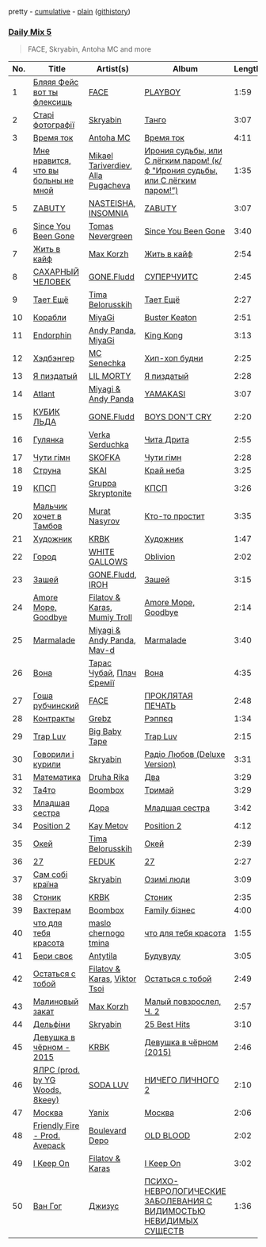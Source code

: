 pretty - [cumulative](/playlists/cumulative/Daily%20Mix%205.md) - [plain](/playlists/plain/37i9dQZF1E36TO0q54WsJv) ([githistory](https://github.githistory.xyz/vitokorn/spotify-playlist-archive/blob/master/playlists/plain/37i9dQZF1E36TO0q54WsJv))

### [Daily Mix 5](https://open.spotify.com/playlist/37i9dQZF1E36TO0q54WsJv)

> FACE, Skryabin, Antoha MC and more

| No. | Title | Artist(s) | Album | Length |
|---|---|---|---|---|
| 1 | [Бляяя Фейс вот ты флексишь](https://open.spotify.com/track/4aPQB025rI3mnkk9JP66i2) | [FACE](https://open.spotify.com/artist/2z20q6EEfm6w6PiIKsgtb3) | [PLAYBOY](https://open.spotify.com/album/6iPCB7H4DcM4EslOeFLK9o) | 1:59 |
| 2 | [Старі фотографії](https://open.spotify.com/track/7Gxe4Ewcp2hRe6XB1U8flo) | [Skryabin](https://open.spotify.com/artist/5RqIkHQnXRZlm1ozfSS1IO) | [Танго](https://open.spotify.com/album/29lPg2sUIBz5GvdadUqJSi) | 3:07 |
| 3 | [Время ток](https://open.spotify.com/track/4rW0I66xeWF5Lrl1iyYAIw) | [Antoha MC](https://open.spotify.com/artist/6OqmKFaRcw0f23m5PQ9CrL) | [Время ток](https://open.spotify.com/album/6E9qR0krQoOUBEE5MmX5sX) | 4:11 |
| 4 | [Мне нравится, что вы больны не мной](https://open.spotify.com/track/0xtmVaAgd25lKEwF4IPdgs) | [Mikael Tariverdiev](https://open.spotify.com/artist/6onnSz2O6ooO47xBO6uCRC), [Alla Pugacheva](https://open.spotify.com/artist/7lyhSLlB5fWJmU5eB6k84L) | [Ирония судьбы, или С лёгким паром! (к/ф "Ирония судьбы, или С лёгким паром!”)](https://open.spotify.com/album/6gTimZIrddtiqSdhMIBOkW) | 1:35 |
| 5 | [ZABUTY](https://open.spotify.com/track/7nQncw12lclPCTwgA6EAGN) | [NASTEISHA](https://open.spotify.com/artist/37kh4W61I9Gm5R3hOFfIG9), [INSOMNIA](https://open.spotify.com/artist/06NXURAd96AYm2mCb3gW3H) | [ZABUTY](https://open.spotify.com/album/2ZVM4NkwSMCrOHvq87N093) | 3:07 |
| 6 | [Since You Been Gone](https://open.spotify.com/track/1OpqP2P80wB3JPY1dEA0iU) | [Tomas Nevergreen](https://open.spotify.com/artist/3wmDmqCzitZwXVCquHcknU) | [Since You Been Gone](https://open.spotify.com/album/4G7vgeB8slAJlA2PzthWto) | 3:40 |
| 7 | [Жить в кайф](https://open.spotify.com/track/2m3PVx1gsVB5upxi94IW8I) | [Max Korzh](https://open.spotify.com/artist/5meD8C7oGK5yUEY2T7ZZ7W) | [Жить в кайф](https://open.spotify.com/album/4ktDOYU0Jual1ELFTPhFd6) | 2:54 |
| 8 | [САХАРНЫЙ ЧЕЛОВЕК](https://open.spotify.com/track/7is7FoWt2v698DGe1w0EWP) | [GONE.Fludd](https://open.spotify.com/artist/0ohUvVskERzK18bvWXFEqi) | [СУПЕРЧУИТС](https://open.spotify.com/album/5vAZM4RAN6Y6fKmK828J7d) | 2:45 |
| 9 | [Тает Ещё](https://open.spotify.com/track/72zMiRlmrOveF6myrNczTW) | [Tima Belorusskih](https://open.spotify.com/artist/0bOSNnz9bGAUlV3OJ3rnQW) | [Тает Ещё](https://open.spotify.com/album/6X0kFN2uoxve3Sj2UyjxCW) | 2:27 |
| 10 | [Корабли](https://open.spotify.com/track/5oCneCUH3EwpQ5SnrisRE3) | [MiyaGi](https://open.spotify.com/artist/1kmpkcYbuaZ8tnFejLzkj2) | [Buster Keaton](https://open.spotify.com/album/6jRMjEekDhl8IO7k5boeF1) | 2:51 |
| 11 | [Endorphin](https://open.spotify.com/track/3RjebvVd6nx8fmBeLcMaCH) | [Andy Panda](https://open.spotify.com/artist/4b20nn6eekG7JQYjX7zJPx), [MiyaGi](https://open.spotify.com/artist/1kmpkcYbuaZ8tnFejLzkj2) | [King Kong](https://open.spotify.com/album/1adRf3rRdLPeR02Sr5TeJQ) | 3:13 |
| 12 | [Хэдбэнгер](https://open.spotify.com/track/5SdupGRqvnWl8qV6bb9K0H) | [MC Senechka](https://open.spotify.com/artist/0zBjXSBSRoEMsKByRrbITT) | [Хип-хоп будни](https://open.spotify.com/album/29M53EIRxJKyWX0gk5teKA) | 2:25 |
| 13 | [Я пиздатый](https://open.spotify.com/track/1MiUVjoHt4jiskDrt2ZHrq) | [LIL MORTY](https://open.spotify.com/artist/09W1Zh2IfOs6YYEiKgYY1K) | [Я пиздатый](https://open.spotify.com/album/36s0UearNIp4CfSPDj7y6C) | 2:28 |
| 14 | [Atlant](https://open.spotify.com/track/0yY9YxDbLYR0RNbdGZpvtZ) | [Miyagi & Andy Panda](https://open.spotify.com/artist/0hmUwzWBrPHpGWGrYH05c3) | [YAMAKASI](https://open.spotify.com/album/6xuT7rum2qqggIhmzyrvFU) | 3:07 |
| 15 | [КУБИК ЛЬДА](https://open.spotify.com/track/0rhFN6KXxSj5ROb5duVKfE) | [GONE.Fludd](https://open.spotify.com/artist/0ohUvVskERzK18bvWXFEqi) | [BOYS DON'T CRY](https://open.spotify.com/album/2vSgIuen1v9qUiPWadKkis) | 2:20 |
| 16 | [Гулянка](https://open.spotify.com/track/3HcM3ISJ019yhOK2lpZGrS) | [Verka Serduchka](https://open.spotify.com/artist/7uH6CJjqK71HlHW4WHNAJg) | [Чита Дрита](https://open.spotify.com/album/6bhs5CVBzNK2EcdxgVs3mv) | 2:55 |
| 17 | [Чути гімн](https://open.spotify.com/track/4Yzlz45QgjUKZmN2KrK4AP) | [SKOFKA](https://open.spotify.com/artist/0Aj4ZvDgwd9DSs7E2nrox0) | [Чути гімн](https://open.spotify.com/album/4CDvAEwF29rYx7Jg2bpl22) | 2:28 |
| 18 | [Струна](https://open.spotify.com/track/027WRcdyKXMeYvvGPCfP21) | [SKAI](https://open.spotify.com/artist/6B7diwe5KfP2oNHLUF0hzv) | [Край неба](https://open.spotify.com/album/5Ic46GKIwvlU8MtXs6Qm4B) | 3:25 |
| 19 | [КПСП](https://open.spotify.com/track/5BjVJAxs1DK0vpUz7sId6h) | [Gruppa Skryptonite](https://open.spotify.com/artist/52acIPZv5bDUfx2TmrSELL) | [КПСП](https://open.spotify.com/album/0D1Vm4NtwnBQMVZHwzZf3V) | 3:26 |
| 20 | [Мальчик хочет в Тамбов](https://open.spotify.com/track/7BwjUPx97RgQCNTpux1RrK) | [Murat Nasyrov](https://open.spotify.com/artist/6rywCIrfkou8oBtXRJ98Nf) | [Кто-то простит](https://open.spotify.com/album/5wIXc1KoD0mTczdmmqgZKn) | 3:35 |
| 21 | [Художник](https://open.spotify.com/track/67pvnFwqbZ6Bcc3UdOtsvG) | [KRBK](https://open.spotify.com/artist/0E56Ncr2I37JQhW71UJALE) | [Художник](https://open.spotify.com/album/2T7zv5tviCnIqmQsMwNHIg) | 1:47 |
| 22 | [Город](https://open.spotify.com/track/4ygVKG5sOVnY1TgmP1IKAU) | [WHITE GALLOWS](https://open.spotify.com/artist/5CXRDLgW8yFPelZlzCItbE) | [Oblivion](https://open.spotify.com/album/13RO3VmUlB867YlIdjrkvo) | 2:02 |
| 23 | [Зашей](https://open.spotify.com/track/2nOqRYxflfosMXelZCnphn) | [GONE.Fludd](https://open.spotify.com/artist/0ohUvVskERzK18bvWXFEqi), [IROH](https://open.spotify.com/artist/01Sqk6wzkU6MR7dIvx7DLZ) | [Зашей](https://open.spotify.com/album/4hpHi5KLD9wOPk622Errj0) | 3:15 |
| 24 | [Amore Море, Goodbye](https://open.spotify.com/track/6O9p8sbfnVnbsro1SYuO87) | [Filatov & Karas](https://open.spotify.com/artist/5NW2uPFatEKjZQ5gpWD8HO), [Mumiy Troll](https://open.spotify.com/artist/6rY1h3kpqbTquyR3qYWo08) | [Amore Море, Goodbye](https://open.spotify.com/album/5nqjJbD8lKVDn2oeUJuFQW) | 2:14 |
| 25 | [Marmalade](https://open.spotify.com/track/7rvEwAILTqxBpdIyUifkE8) | [Miyagi & Andy Panda](https://open.spotify.com/artist/0hmUwzWBrPHpGWGrYH05c3), [Mav-d](https://open.spotify.com/artist/1Kxxz7r0ZIqz9XDQiaeaGa) | [Marmalade](https://open.spotify.com/album/19xHdM1hOWc0bkGG4eIxHE) | 3:40 |
| 26 | [Вона](https://open.spotify.com/track/3OZHnxPlntImrrrbDG9jHd) | [Тарас Чубай](https://open.spotify.com/artist/3H0FByDMvCmet0IdroFRMA), [Плач Єремії](https://open.spotify.com/artist/7ifsjGOD2trth519JuzcuW) | [Вона](https://open.spotify.com/album/68CxuJn9b0kI8NfNx5s2Xj) | 4:35 |
| 27 | [Гоша рубчинский](https://open.spotify.com/track/4Qjubxv0RnJ2mvW1xdtJ7e) | [FACE](https://open.spotify.com/artist/2z20q6EEfm6w6PiIKsgtb3) | [ПРОКЛЯТАЯ ПЕЧАТЬ](https://open.spotify.com/album/3OjCgWrzYZuyIk5kminbKI) | 2:48 |
| 28 | [Контракты](https://open.spotify.com/track/4x89iO36OSq1HPI5YmSlwC) | [Grebz](https://open.spotify.com/artist/5ZaA4lK0Z5LScbA7FCise2) | [Рэппєq](https://open.spotify.com/album/0FfuYaXYzAfJyOiq3AbKsF) | 1:34 |
| 29 | [Trap Luv](https://open.spotify.com/track/15epnOVXX9PRB7A6z3YtZV) | [Big Baby Tape](https://open.spotify.com/artist/5NMwoStnfHT4LdETlJSwDT) | [Trap Luv](https://open.spotify.com/album/6mgELO4uzRt4Amqap2cqhr) | 2:15 |
| 30 | [Говорили і курили](https://open.spotify.com/track/7CgEWIs2UUCsz3jIKNE5NF) | [Skryabin](https://open.spotify.com/artist/5RqIkHQnXRZlm1ozfSS1IO) | [Радіо Любов (Deluxe Version)](https://open.spotify.com/album/18VkJP0Efrcf8k6qNwMcS1) | 3:31 |
| 31 | [Математика](https://open.spotify.com/track/01Kb9RZDRDVHTl9626YLcJ) | [Druha Rika](https://open.spotify.com/artist/4bIZE5XbGFjR4rT2VQPIHy) | [Два](https://open.spotify.com/album/3Wr6mmIQ4izvZ5SHo7V69P) | 3:29 |
| 32 | [Та4то](https://open.spotify.com/track/6ENKfKUj6bRvhdXE2KRKMz) | [Boombox](https://open.spotify.com/artist/2c3PFZtun8HemDbDfRPV6G) | [Тримай](https://open.spotify.com/album/6hg1fAYerLMlkhNqKxqXqu) | 3:29 |
| 33 | [Младшая сестра](https://open.spotify.com/track/74rl89i6GlqWwOFVlBtEh9) | [Дора](https://open.spotify.com/artist/2eiThpX5zH6LFmqP2HY1hL) | [Младшая сестра](https://open.spotify.com/album/6VGOayoZVPmoySlmKiybdP) | 3:42 |
| 34 | [Position 2](https://open.spotify.com/track/0rjQbdyLwmbxQ5GzPeuGJ6) | [Kay Metov](https://open.spotify.com/artist/2ngjeXbS8ZRznZH0EF18Q5) | [Position 2](https://open.spotify.com/album/6RRfIikOM3Gr9pJlmvI1cT) | 4:12 |
| 35 | [Окей](https://open.spotify.com/track/3MPFuEXwjdrR7yKua2wrUL) | [Tima Belorusskih](https://open.spotify.com/artist/0bOSNnz9bGAUlV3OJ3rnQW) | [Окей](https://open.spotify.com/album/1KsuSiQ4DEko9W4sQBzYy0) | 2:39 |
| 36 | [27](https://open.spotify.com/track/3WnsZEugyUGsXwCk3oq6QT) | [FEDUK](https://open.spotify.com/artist/3EsjO0y0DE1GC453Sgyr7Z) | [27](https://open.spotify.com/album/4os8866WQu63iWUflXHH8F) | 2:27 |
| 37 | [Сам собі країна](https://open.spotify.com/track/5U8hzVcr0tEcQqylLY9kwx) | [Skryabin](https://open.spotify.com/artist/5RqIkHQnXRZlm1ozfSS1IO) | [Озимі люди](https://open.spotify.com/album/59JZVJvAAMsj1A9TIze6vq) | 3:09 |
| 38 | [Стоник](https://open.spotify.com/track/4NzHmOM6H6iZhAi2FXSN5W) | [KRBK](https://open.spotify.com/artist/0E56Ncr2I37JQhW71UJALE) | [Стоник](https://open.spotify.com/album/5gpR1j9N6UC1r2nzZSR9yu) | 2:35 |
| 39 | [Вахтерам](https://open.spotify.com/track/30d0YcXyQSZQcc2dHdcRhh) | [Boombox](https://open.spotify.com/artist/2c3PFZtun8HemDbDfRPV6G) | [Family бізнес](https://open.spotify.com/album/3m2nS5L5E0DGr4yQDukEEY) | 4:00 |
| 40 | [что для тебя красота](https://open.spotify.com/track/04s99fikQOwAmUyMqO2IzG) | [maslo chernogo tmina](https://open.spotify.com/artist/5uWf1mtOs32yQNfD0VcwZy) | [что для тебя красота](https://open.spotify.com/album/2TBwBlIEGeVlcsEPH20oqM) | 1:55 |
| 41 | [Бери своє](https://open.spotify.com/track/6ExyQDQKONfMUatH2bsdAL) | [Antytila](https://open.spotify.com/artist/5sc9td6C7xxPa3mOmmvXPu) | [Будувуду](https://open.spotify.com/album/5LEkAe4FtOtHjffYK0Lq3d) | 3:05 |
| 42 | [Остаться с тобой](https://open.spotify.com/track/2evKK7eR6A192VNwVXq9of) | [Filatov & Karas](https://open.spotify.com/artist/5NW2uPFatEKjZQ5gpWD8HO), [Viktor Tsoi](https://open.spotify.com/artist/4dngB44yGo3ErubxhE1bUW) | [Остаться с тобой](https://open.spotify.com/album/0rG3xGiRamQP5Xf6mRf8IP) | 2:49 |
| 43 | [Малиновый закат](https://open.spotify.com/track/2fP2RBX81C55kEBaHZHomY) | [Max Korzh](https://open.spotify.com/artist/5meD8C7oGK5yUEY2T7ZZ7W) | [Малый повзрослел, Ч. 2](https://open.spotify.com/album/3iKJSrtfk7d5XjhfYp46RB) | 2:57 |
| 44 | [Дельфіни](https://open.spotify.com/track/0reoZt5bTyiyKv5cmwMovc) | [Skryabin](https://open.spotify.com/artist/5RqIkHQnXRZlm1ozfSS1IO) | [25 Best Hits](https://open.spotify.com/album/3ghBFMKdopxprZ672ojDLc) | 3:10 |
| 45 | [Девушка в чёрном - 2015](https://open.spotify.com/track/1m1XUEDQl08O3z3wO66CH4) | [KRBK](https://open.spotify.com/artist/0E56Ncr2I37JQhW71UJALE) | [Девушка в чёрном (2015)](https://open.spotify.com/album/0UjyKahQTugXrw2sfjMNHw) | 2:46 |
| 46 | [ЯЛРС (prod. by YG Woods, 8keey)](https://open.spotify.com/track/5TJmu6WB8JNMNTt8XumcP1) | [SODA LUV](https://open.spotify.com/artist/3TikHXhctY4FUIMlkl0tzR) | [НИЧЕГО ЛИЧНОГО 2](https://open.spotify.com/album/5fG4nijljQXhVSaDs87xzP) | 2:10 |
| 47 | [Москва](https://open.spotify.com/track/6PqBB8McZNtZTIYHqGKLtE) | [Yanix](https://open.spotify.com/artist/7gmUEqRjXK144s5jQMVc8c) | [Москва](https://open.spotify.com/album/0O2XmrDoHqwrAHCFCytamZ) | 2:06 |
| 48 | [Friendly Fire - Prod. Avepack](https://open.spotify.com/track/5rsylaCMgQ5q5IjrZBGm8q) | [Boulevard Depo](https://open.spotify.com/artist/7dH8w9flSy9w81ilr0xXWe) | [OLD BLOOD](https://open.spotify.com/album/2WvoaqjUBmXx46rdCq1Fbr) | 2:02 |
| 49 | [I Keep On](https://open.spotify.com/track/5mNA4S5GxrMIphLK02smo8) | [Filatov & Karas](https://open.spotify.com/artist/5NW2uPFatEKjZQ5gpWD8HO) | [I Keep On](https://open.spotify.com/album/5L2QtFR6stsPEXu79LxFAH) | 3:02 |
| 50 | [Ван Гог](https://open.spotify.com/track/5YStgVxNPzYvrcHjIIGAds) | [Джизус](https://open.spotify.com/artist/7kB4F3PktJEy9jbwI6ujjZ) | [ПСИХО-НЕВРОЛОГИЧЕСКИЕ ЗАБОЛЕВАНИЯ С ВИДИМОСТЬЮ НЕВИДИМЫХ СУЩЕСТВ](https://open.spotify.com/album/2oJrtRTkKkQoGgx4wbFeQu) | 1:36 |